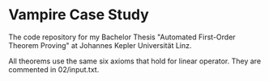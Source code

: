 # Vampire Case Study
The code repository for my Bachelor Thesis "Automated First-Order Theorem Proving" at Johannes Kepler Universität Linz.

All theorems use the same six axioms that hold for linear operator. They are commented in 02/input.txt.
